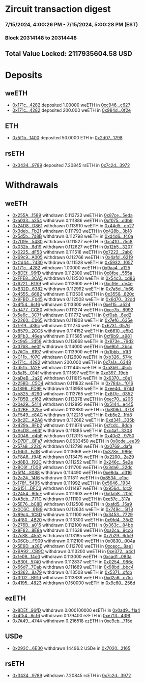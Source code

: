 # Zircuit transaction digest
### 7/15/2024, 4:00:26 PM - 7/15/2024, 5:00:28 PM (EST)
### Block 20314148 to 20314448

## Total Value Locked: 2117935604.58 USD

# Deposits
## weETH
- [0x171c...4282](https://etherscan.io/address/0x171c53d55B1BCb725F660677d9e8BAd7fD084282) deposited 1.00000 weETH in [0xc946...c627](https://etherscan.io/tx/0x171c53d55B1BCb725F660677d9e8BAd7fD084282)
- [0x171c...4282](https://etherscan.io/address/0x171c53d55B1BCb725F660677d9e8BAd7fD084282) deposited 200.000 weETH in [0x984d...0f2e](https://etherscan.io/tx/0x171c53d55B1BCb725F660677d9e8BAd7fD084282)
## ETH
- [0x5f1b...1400](https://etherscan.io/address/0x5f1b4BDD2BA67d088f87B1c67efe90fd17561400) deposited 50.0000 ETH in [0x2d07...1798](https://etherscan.io/tx/0x5f1b4BDD2BA67d088f87B1c67efe90fd17561400)
## rsETH
- [0x3434...9789](https://etherscan.io/address/0x34349c5569e7B846c3558961552D2202760A9789) deposited 7.20845 rsETH in [0x7c2d...3972](https://etherscan.io/tx/0x34349c5569e7B846c3558961552D2202760A9789)
# Withdrawals
## weETH
- [0x255A...1589](https://etherscan.io/address/0x255AB504D1720876D96dDD0401e24a208d031589) withdrawn 0.113723 weETH in [0x87ce...5eda](https://etherscan.io/tx/0x255AB504D1720876D96dDD0401e24a208d031589)
- [0xa033...a354](https://etherscan.io/address/0xa0338508462B8fd5572c82aFC5A4481645dca354) withdrawn 0.111886 weETH in [0xf075...d3b9](https://etherscan.io/tx/0xa0338508462B8fd5572c82aFC5A4481645dca354)
- [0x24D8...D861](https://etherscan.io/address/0x24D83b1a08e41cBB29622Ae41FB9C3c95DBeD861) withdrawn 0.113910 weETH in [0x44d5...eb27](https://etherscan.io/tx/0x24D83b1a08e41cBB29622Ae41FB9C3c95DBeD861)
- [0x3deb...Fb21](https://etherscan.io/address/0x3deb7E65afc7ed90B3f4B010fE3a30222251Fb21) withdrawn 0.111793 weETH in [0x428b...3b18](https://etherscan.io/tx/0x3deb7E65afc7ed90B3f4B010fE3a30222251Fb21)
- [0x5d5b...7d8B](https://etherscan.io/address/0x5d5b411d84d84FF016a2DE296E93f6895b567d8B) withdrawn 0.112798 weETH in [0xd4d6...f40a](https://etherscan.io/tx/0x5d5b411d84d84FF016a2DE296E93f6895b567d8B)
- [0x7D9e...5480](https://etherscan.io/address/0x7D9e4cb13076D6A4DC662cDe18fBbc7C33bc5480) withdrawn 0.111527 weETH in [0xc410...75c8](https://etherscan.io/tx/0x7D9e4cb13076D6A4DC662cDe18fBbc7C33bc5480)
- [0x032b...6d19](https://etherscan.io/address/0x032b8322B898f35c147b3491C095F01E46eA6d19) withdrawn 0.112627 weETH in [0x12b5...3207](https://etherscan.io/tx/0x032b8322B898f35c147b3491C095F01E46eA6d19)
- [0x0225...dF53](https://etherscan.io/address/0x022509D4bCAAB227C6d2e733520C0F852b59dF53) withdrawn 0.111518 weETH in [0x7222...2ab0](https://etherscan.io/tx/0x022509D4bCAAB227C6d2e733520C0F852b59dF53)
- [0x69c9...A005](https://etherscan.io/address/0x69c970e1ae470A71b05cE0A5e694c61458BFA005) withdrawn 0.112766 weETH in [0x4afd...6219](https://etherscan.io/tx/0x69c970e1ae470A71b05cE0A5e694c61458BFA005)
- [0xCd44...7430](https://etherscan.io/address/0xCd4452ECD99d7ae1ABc604082a9A25c40cD57430) withdrawn 0.111528 weETH in [0x5932...1057](https://etherscan.io/tx/0xCd4452ECD99d7ae1ABc604082a9A25c40cD57430)
- [0x171c...4282](https://etherscan.io/address/0x171c53d55B1BCb725F660677d9e8BAd7fD084282) withdrawn 1.00000 weETH in [0x9aa4...a125](https://etherscan.io/tx/0x171c53d55B1BCb725F660677d9e8BAd7fD084282)
- [0x8DEf...96fD](https://etherscan.io/address/0x8DEf7ce8f049b21628B2Dd0ACb8De86fB55d96fD) withdrawn 0.112300 weETH in [0x8fbe...555a](https://etherscan.io/tx/0x8DEf7ce8f049b21628B2Dd0ACb8De86fB55d96fD)
- [0xFFE8...3CA5](https://etherscan.io/address/0xFFE8E1858062C76805eAe674A9fAed36df283CA5) withdrawn 0.112500 weETH in [0x54c3...cd86](https://etherscan.io/tx/0xFFE8E1858062C76805eAe674A9fAed36df283CA5)
- [0x6221...B1A9](https://etherscan.io/address/0x6221645c03020663D51e8b209D744D65Cbe5B1A9) withdrawn 0.112600 weETH in [0xcf6e...de4e](https://etherscan.io/tx/0x6221645c03020663D51e8b209D744D65Cbe5B1A9)
- [0xB32D...6382](https://etherscan.io/address/0xB32Db30AbD9071883066aDEbB632fE77E6276382) withdrawn 0.112992 weETH in [0x7a5d...1b66](https://etherscan.io/tx/0xB32Db30AbD9071883066aDEbB632fE77E6276382)
- [0x4555...6682](https://etherscan.io/address/0x4555A3e683f901bC03F988e8d44b23890f2e6682) withdrawn 0.113536 weETH in [0x3556...820c](https://etherscan.io/tx/0x4555A3e683f901bC03F988e8d44b23890f2e6682)
- [0x9FBD...Fb45](https://etherscan.io/address/0x9FBDfC630d785717Fb78ec2717F376495DEBFb45) withdrawn 0.112508 weETH in [0x6d70...32dd](https://etherscan.io/tx/0x9FBDfC630d785717Fb78ec2717F376495DEBFb45)
- [0x4f54...6cf6](https://etherscan.io/address/0x4f5426fedaebf7683b8507B8b6DC97d21A976cf6) withdrawn 0.113300 weETH in [0xe115...a524](https://etherscan.io/tx/0x4f5426fedaebf7683b8507B8b6DC97d21A976cf6)
- [0xd477...CCE0](https://etherscan.io/address/0xd47784a34b412f4Fe01c3245Df09f4666555CCE0) withdrawn 0.111274 weETH in [0xcc7b...8992](https://etherscan.io/tx/0xd47784a34b412f4Fe01c3245Df09f4666555CCE0)
- [0x5e6c...3C7f](https://etherscan.io/address/0x5e6cD3CFD2222853e1b45AAccf37861B6e833C7f) withdrawn 0.111772 weETH in [0xf0ab...6ed2](https://etherscan.io/tx/0x5e6cD3CFD2222853e1b45AAccf37861B6e833C7f)
- [0x2260...Cb65](https://etherscan.io/address/0x22608D82aa8C9b29124f44E9f789B368D4cFCb65) withdrawn 0.111808 weETH in [0x7ef6...635e](https://etherscan.io/tx/0x22608D82aa8C9b29124f44E9f789B368D4cFCb65)
- [0x1e19...d36c](https://etherscan.io/address/0x1e19545BDA9b9161065AdC976401F076Cf6Ad36c) withdrawn 0.111274 weETH in [0x673f...0576](https://etherscan.io/tx/0x1e19545BDA9b9161065AdC976401F076Cf6Ad36c)
- [0x8579...2CC5](https://etherscan.io/address/0x857908de2F3712EA38866C7863FCd02507072CC5) withdrawn 0.114152 weETH in [0x6610...e5b2](https://etherscan.io/tx/0x857908de2F3712EA38866C7863FCd02507072CC5)
- [0x8Fb3...46ea](https://etherscan.io/address/0x8Fb3b020063B911FCe54424df4418Ac88db346ea) withdrawn 0.111585 weETH in [0xf9b9...a981](https://etherscan.io/tx/0x8Fb3b020063B911FCe54424df4418Ac88db346ea)
- [0xc9a5...3d58](https://etherscan.io/address/0xc9a5a24d26AbF22bbF2052b7C1c7d8DEa0043d58) withdrawn 0.113668 weETH in [0x973e...79d2](https://etherscan.io/tx/0xc9a5a24d26AbF22bbF2052b7C1c7d8DEa0043d58)
- [0x3768...ee0f](https://etherscan.io/address/0x3768e7ca9A5D1F3c40af27254E569B424ceBee0f) withdrawn 0.114000 weETH in [0xe9b1...3bcd](https://etherscan.io/tx/0x3768e7ca9A5D1F3c40af27254E569B424ceBee0f)
- [0x7ACb...6197](https://etherscan.io/address/0x7ACbe0A2ad5064fA4014D8637129358a7B5b6197) withdrawn 0.113900 weETH in [0x1bbb...b1f3](https://etherscan.io/tx/0x7ACbe0A2ad5064fA4014D8637129358a7B5b6197)
- [0xC11b...f07C](https://etherscan.io/address/0xC11b1b25340454fec373480aF2BDAF09aC67f07C) withdrawn 0.112600 weETH in [0xb326...574c](https://etherscan.io/tx/0xC11b1b25340454fec373480aF2BDAF09aC67f07C)
- [0x171c...4282](https://etherscan.io/address/0x171c53d55B1BCb725F660677d9e8BAd7fD084282) withdrawn 200.000 weETH in [0x7a1a...6348](https://etherscan.io/tx/0x171c53d55B1BCb725F660677d9e8BAd7fD084282)
- [0xd51b...1A2F](https://etherscan.io/address/0xd51b2c9EBb48B9aCb6203156c3CE8885d3081A2F) withdrawn 0.111445 weETH in [0xa3b6...45c5](https://etherscan.io/tx/0xd51b2c9EBb48B9aCb6203156c3CE8885d3081A2F)
- [0x5a15...014f](https://etherscan.io/address/0x5a15Ce3F4A1BC4522b2D85d2D2CA476fEa3a014f) withdrawn 0.111597 weETH in [0xe397...19db](https://etherscan.io/tx/0x5a15Ce3F4A1BC4522b2D85d2D2CA476fEa3a014f)
- [0xaDeB...2a26](https://etherscan.io/address/0xaDeB88aD3077aa6a797D7D949801A9D962cB2a26) withdrawn 0.111915 weETH in [0x6370...c8e1](https://etherscan.io/tx/0xaDeB88aD3077aa6a797D7D949801A9D962cB2a26)
- [0x258D...C5D4](https://etherscan.io/address/0x258DB9228A3A8b9182C03116eA9317666aaaC5D4) withdrawn 0.111832 weETH in [0x784a...f016](https://etherscan.io/tx/0x258DB9228A3A8b9182C03116eA9317666aaaC5D4)
- [0x1898...FD9F](https://etherscan.io/address/0x18986b3860f08a6eA19E1C82Fc089CfD7F7bFD9F) withdrawn 0.113958 weETH in [0xee4d...674d](https://etherscan.io/tx/0x18986b3860f08a6eA19E1C82Fc089CfD7F7bFD9F)
- [0xb825...6290](https://etherscan.io/address/0xb825516c20667928Cb4e5CA99279232dbBD66290) withdrawn 0.113765 weETH in [0x8f7e...0352](https://etherscan.io/tx/0xb825516c20667928Cb4e5CA99279232dbBD66290)
- [0xFB5B...c162](https://etherscan.io/address/0xFB5B17b1d531b3C71B5ED2bED61553d49AB0c162) withdrawn 0.113378 weETH in [0xec70...a206](https://etherscan.io/tx/0xFB5B17b1d531b3C71B5ED2bED61553d49AB0c162)
- [0x0e29...5414](https://etherscan.io/address/0x0e29596D584799c95c66eDE4ec9A8B3580885414) withdrawn 0.112895 weETH in [0x5144...e445](https://etherscan.io/tx/0x0e29596D584799c95c66eDE4ec9A8B3580885414)
- [0x32BE...325e](https://etherscan.io/address/0x32BE0b311a152EDA63778F2371E46299e28B325e) withdrawn 0.112880 weETH in [0x806d...3718](https://etherscan.io/tx/0x32BE0b311a152EDA63778F2371E46299e28B325e)
- [0xF549...c8AC](https://etherscan.io/address/0xF549AF2d60236562F8924e67eF6e01b9e201c8AC) withdrawn 0.112218 weETH in [0xb5e2...1fd8](https://etherscan.io/tx/0xF549AF2d60236562F8924e67eF6e01b9e201c8AC)
- [0x8c2E...A2A8](https://etherscan.io/address/0x8c2EdC265a3F18FCB71AD3C110bc20105486A2A8) withdrawn 0.112682 weETH in [0xd341...335b](https://etherscan.io/tx/0x8c2EdC265a3F18FCB71AD3C110bc20105486A2A8)
- [0x429a...9Fb2](https://etherscan.io/address/0x429aAA7423A7E9fDb6B6A50341e62E2962819Fb2) withdrawn 0.111874 weETH in [0xfcdc...8dda](https://etherscan.io/tx/0x429aAA7423A7E9fDb6B6A50341e62E2962819Fb2)
- [0xAcD8...e63f](https://etherscan.io/address/0xAcD86Da284666913A2F89b9541f16EACC976e63f) withdrawn 0.111885 weETH in [0xc4af...3308](https://etherscan.io/tx/0xAcD86Da284666913A2F89b9541f16EACC976e63f)
- [0x0046...d4bF](https://etherscan.io/address/0x004671d11d7394eBbe3C38b75CD984fc73A4d4bF) withdrawn 0.112015 weETH in [0x40d2...9750](https://etherscan.io/tx/0x004671d11d7394eBbe3C38b75CD984fc73A4d4bF)
- [0xD7DF...BFa7](https://etherscan.io/address/0xD7DF7E085214743530afF339aFC420c7c720BFa7) withdrawn 0.0633450 weETH in [0x8cde...ee39](https://etherscan.io/tx/0xD7DF7E085214743530afF339aFC420c7c720BFa7)
- [0x57a9...2220](https://etherscan.io/address/0x57a9ab1a4bd7Ef92Ce83C8ec252e74ab7e302220) withdrawn 0.112798 weETH in [0x0769...dafa](https://etherscan.io/tx/0x57a9ab1a4bd7Ef92Ce83C8ec252e74ab7e302220)
- [0xf6b3...Fa1B](https://etherscan.io/address/0xf6b3bA7bc39111B4b310d5bDD11293b8ed09Fa1B) withdrawn 0.113668 weETH in [0x378e...986e](https://etherscan.io/tx/0xf6b3bA7bc39111B4b310d5bDD11293b8ed09Fa1B)
- [0xF8A6...f94E](https://etherscan.io/address/0xF8A65829ec5049265dAf805EE5B17C65b496f94E) withdrawn 0.113475 weETH in [0x2200...2a29](https://etherscan.io/tx/0xF8A65829ec5049265dAf805EE5B17C65b496f94E)
- [0xd8B3...192C](https://etherscan.io/address/0xd8B3F4E117E56F4d30da848E6095D469e6b1192C) withdrawn 0.111252 weETH in [0x246c...5e2e](https://etherscan.io/tx/0xd8B3F4E117E56F4d30da848E6095D469e6b1192C)
- [0x8C6f...fD0B](https://etherscan.io/address/0x8C6f3B45538dc661Bfec77Aba89b9566B2cCfD0B) withdrawn 0.111700 weETH in [0x3da6...32dc](https://etherscan.io/tx/0x8C6f3B45538dc661Bfec77Aba89b9566B2cCfD0B)
- [0x5ff4...8088](https://etherscan.io/address/0x5ff4c5e125f9c0707c61596A92c03c6acfaE8088) withdrawn 0.114490 weETH in [0xe8da...d316](https://etherscan.io/tx/0x5ff4c5e125f9c0707c61596A92c03c6acfaE8088)
- [0x2a24...14f6](https://etherscan.io/address/0x2a249B3065bac2c7fb02986632c52275174914f6) withdrawn 0.111811 weETH in [0x8534...e1bc](https://etherscan.io/tx/0x2a249B3065bac2c7fb02986632c52275174914f6)
- [0x176f...5495](https://etherscan.io/address/0x176f43d5d4c60FC3A260Fb3298d9527AdF2C5495) withdrawn 0.111992 weETH in [0x5646...1934](https://etherscan.io/tx/0x176f43d5d4c60FC3A260Fb3298d9527AdF2C5495)
- [0x6151...DFC3](https://etherscan.io/address/0x61518488A046d91F4A8b128CC62729488d61DFC3) withdrawn 0.111497 weETH in [0x956d...1dc9](https://etherscan.io/tx/0x61518488A046d91F4A8b128CC62729488d61DFC3)
- [0x2454...60cF](https://etherscan.io/address/0x24546d374b9a865dfbC7Bc295C4b589Ea68660cF) withdrawn 0.111603 weETH in [0x0ab8...205f](https://etherscan.io/tx/0x24546d374b9a865dfbC7Bc295C4b589Ea68660cF)
- [0xA5cb...771C](https://etherscan.io/address/0xA5cb255F8D86f5aDb02A7cd11Ff0B37692d2771C) withdrawn 0.111100 weETH in [0xe57c...317a](https://etherscan.io/tx/0xA5cb255F8D86f5aDb02A7cd11Ff0B37692d2771C)
- [0x5E76...b08D](https://etherscan.io/address/0x5E76f9829595576aFe2Aa5013D403f9D2168b08D) withdrawn 0.112508 weETH in [0xafd5...15a9](https://etherscan.io/tx/0x5E76f9829595576aFe2Aa5013D403f9D2168b08D)
- [0x0C6C...6189](https://etherscan.io/address/0x0C6C5a9A7eD217Ac14Bb08875B616401cF1D6189) withdrawn 0.112634 weETH in [0x749c...5f18](https://etherscan.io/tx/0x0C6C5a9A7eD217Ac14Bb08875B616401cF1D6189)
- [0x89c4...1C8D](https://etherscan.io/address/0x89c45d68d0Ae97E992707f8AE08C25cfa0421C8D) withdrawn 0.111100 weETH in [0x3453...7729](https://etherscan.io/tx/0x89c45d68d0Ae97E992707f8AE08C25cfa0421C8D)
- [0x4f80...4B20](https://etherscan.io/address/0x4f804800eFffd3fe0eaD95ad37Db6f8743c54B20) withdrawn 0.113300 weETH in [0x9fd4...35d2](https://etherscan.io/tx/0x4f804800eFffd3fe0eaD95ad37Db6f8743c54B20)
- [0x276B...a015](https://etherscan.io/address/0x276Bc4458045BdD69cE276d52CbED81A3668a015) withdrawn 0.112100 weETH in [0x063c...84bb](https://etherscan.io/tx/0x276Bc4458045BdD69cE276d52CbED81A3668a015)
- [0x8F82...8E8a](https://etherscan.io/address/0x8F82475A54Df7D96799EE3c9ca86b61B87a18E8a) withdrawn 0.111638 weETH in [0xa2ca...9cc6](https://etherscan.io/tx/0x8F82475A54Df7D96799EE3c9ca86b61B87a18E8a)
- [0x7c88...4552](https://etherscan.io/address/0x7c8861532c4A0786B925b0824B615ea784cb4552) withdrawn 0.113185 weETH in [0x7b29...6dc9](https://etherscan.io/tx/0x7c8861532c4A0786B925b0824B615ea784cb4552)
- [0x06Cb...F909](https://etherscan.io/address/0x06CbBEBd2c733E35736426093c998f224cecF909) withdrawn 0.112100 weETH in [0x0830...004a](https://etherscan.io/tx/0x06CbBEBd2c733E35736426093c998f224cecF909)
- [0x5E9D...a28E](https://etherscan.io/address/0x5E9D65F0fbF9C418B748BA81932e927ac4CFa28E) withdrawn 0.112700 weETH in [0xcecc...8ae1](https://etherscan.io/tx/0x5E9D65F0fbF9C418B748BA81932e927ac4CFa28E)
- [0xBA92...CB9C](https://etherscan.io/address/0xBA92b99078905B8F4b8D2917226f1f1B90A2CB9C) withdrawn 0.113200 weETH in [0xe372...a4c1](https://etherscan.io/tx/0xBA92b99078905B8F4b8D2917226f1f1B90A2CB9C)
- [0x1e09...14c0](https://etherscan.io/address/0x1e09B57ebEe2862616134a7C870fa3E3AD5414c0) withdrawn 0.113000 weETH in [0xcad1...083a](https://etherscan.io/tx/0x1e09B57ebEe2862616134a7C870fa3E3AD5414c0)
- [0xB30f...5740](https://etherscan.io/address/0xB30f454AB137b353Ff8d33A3Adf9b638AC835740) withdrawn 0.112837 weETH in [0x0254...986c](https://etherscan.io/tx/0xB30f454AB137b353Ff8d33A3Adf9b638AC835740)
- [0x66d7...7Dab](https://etherscan.io/address/0x66d7545a6BdD7c22B6fA832C06F5B574A7c47Dab) withdrawn 0.111669 weETH in [0x98bd...bbc4](https://etherscan.io/tx/0x66d7545a6BdD7c22B6fA832C06F5B574A7c47Dab)
- [0xd362...8a79](https://etherscan.io/address/0xd3620e57351d2Beb541b5f471e887841AB748a79) withdrawn 0.113508 weETH in [0x5371...dfcb](https://etherscan.io/tx/0xd3620e57351d2Beb541b5f471e887841AB748a79)
- [0x3fD2...B91d](https://etherscan.io/address/0x3fD2e8D8aC36F1ee9aB8E4c11E8bD3c87486B91d) withdrawn 0.113839 weETH in [0xd2a6...c75c](https://etherscan.io/tx/0x3fD2e8D8aC36F1ee9aB8E4c11E8bD3c87486B91d)
- [0x4195...4823](https://etherscan.io/address/0x41958cBB61D3b810111316E1941bf8c0cB2c4823) withdrawn 0.150000 weETH in [0x9c60...256d](https://etherscan.io/tx/0x41958cBB61D3b810111316E1941bf8c0cB2c4823)
## ezETH
- [0x8DEf...96fD](https://etherscan.io/address/0x8DEf7ce8f049b21628B2Dd0ACb8De86fB55d96fD) withdrawn 0.000100000 ezETH in [0x0ad9...f1a4](https://etherscan.io/tx/0x8DEf7ce8f049b21628B2Dd0ACb8De86fB55d96fD)
- [0x4f54...6cf6](https://etherscan.io/address/0x4f5426fedaebf7683b8507B8b6DC97d21A976cf6) withdrawn 0.179400 ezETH in [0xe713...439f](https://etherscan.io/tx/0x4f5426fedaebf7683b8507B8b6DC97d21A976cf6)
- [0x7A49...4744](https://etherscan.io/address/0x7A493Be5c2ce014cD049Bf178a1ac0Db1B434744) withdrawn 0.216518 ezETH in [0xe9eb...715d](https://etherscan.io/tx/0x7A493Be5c2ce014cD049Bf178a1ac0Db1B434744)
## USDe
- [0x293C...6E30](https://etherscan.io/address/0x293C6937D8D82e05B01335F7B33FBA0c8e256E30) withdrawn 14496.2 USDe in [0x7030...2165](https://etherscan.io/tx/0x293C6937D8D82e05B01335F7B33FBA0c8e256E30)
## rsETH
- [0x3434...9789](https://etherscan.io/address/0x34349c5569e7B846c3558961552D2202760A9789) withdrawn 7.20845 rsETH in [0x7c2d...3972](https://etherscan.io/tx/0x34349c5569e7B846c3558961552D2202760A9789)
